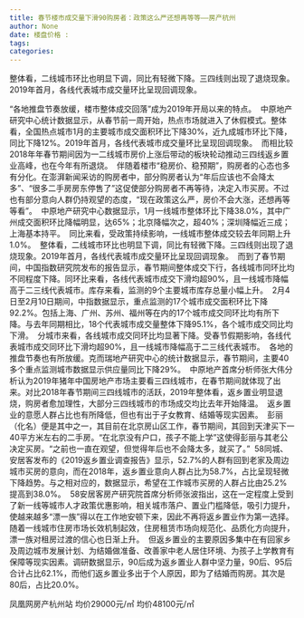 ```yaml
---
title: 春节楼市成交量下滑90购房者：政策这么严还想再等等——房产杭州
author: None
date: 楼盘价格 : 
tags: 
categories: 
---
```

整体看，二线城市环比也明显下调，同比有轻微下降。三四线则出现了退烧现象。2019年首月，各线代表城市成交量环比呈现回调现象。 
<!-- more -->
“各地推盘节奏放缓，楼市整体成交回落”成为2019年开局以来的特点。 
中原地产研究中心统计数据显示，从春节前一周开始，热点市场就进入了休假模式。整体看，全国热点城市1月的主要城市成交面积环比下降30%，近九成城市环比下降，同比下降12%。2019年首月，各线代表城市成交量环比呈现回调现象。 
而相比较2018年年春节期间因为一二线城市房价上涨后带动的板块轮动推动三四线返乡置业高峰，也在今年有所退烧。 
伴随着楼市“稳房价、稳预期”，购房者的心态也多有分化。在澎湃新闻采访的购房者中，部分购房者认为“年后应该也不会降太多”、“很多二手房房东停售了”这促使部分购房者不再等待，决定入市买房。不过也有部分意向人群仍持观望的态度，“现在政策这么严，房价不会大涨，还想再等等看”。 
中原地产研究中心数据显示，1月一线城市整体环比下降38.0%，其中广州成交面积环比降幅明显，达65%；北京降幅次之，超40%；深圳降幅近三成；上海基本持平。 
同比来看，受政策持续影响，一线城市整体成交较去年同期上升1.0%。 
整体看，二线城市环比也明显下调，同比有轻微下降。三四线则出现了退烧现象。2019年首月，各线代表城市成交量环比呈现回调现象。 
而到了春节期间，中国指数研究院发布的报告显示，春节期间整体成交下行，各线城市同环比均不同程度下降。同环比来看，各线代表城市成交下滑均超90%，且一线城市降幅高于二三线代表城市。库存来看，监测的9个主要城市库存总量小幅上升。 
2月4日至2月10日期间，中指数据显示，重点监测的17个城市成交面积环比下降92.2%。包括上海、广州、苏州、福州等在内的17个城市成交同环比均有所下降。与去年同期相比，18个代表城市成交量整体下降95.1%，各个城市成交同比均下滑。 
分城市来看，各线城市成交同环比均显著下降。受春节假期影响，各线代表城市成交同环比下滑均超90%，且一线城市降幅高于二三线代表城市。 
各地的推盘节奏也有所放缓。克而瑞地产研究中心的统计数据显示，春节期间，主要40多个重点监测城市数据显示供应量同比下降29%。 
中原地产首席分析师张大伟分析认为2019年猪年中国房地产市场主要看三四线城市，在春节期间就体现了出来。对比2018年春节期间三四线城市的活跃，2019年整体看，返乡置业明显退烧，购房者愈加理性，大部分三四线城市的市场成交均比去年开始降温。 
返乡置业的意愿人群占比也有所降低，但也有出于子女教育、结婚等现实因素。 
彭丽（化名）便是其中之一，其目前在北京房山区工作，春节期间，其回到天津买下一40平方米左右的二手房。“在北京没有户口，孩子不能上学”这使得彭丽与其老公决定买房。“之前也一直在观望，但觉得年后也不会降太多，就买了。” 
58同城、安居客发布的《2019返乡置业调查报告》显示，52.7%的人群有回到老家及周边城市买房的意向，而在2018年，返乡置业意向人群占比为58.7%，占比呈现轻微下降趋势。与之相对应的，数据显示，希望在工作城市买房的人群占比由25.2%提高到38.0%。 
58安居客房产研究院首席分析师张波指出，这在一定程度上受到了新一线等城市人才政策优惠影响，相关城市落户、置业门槛降低，吸引力提升，使越来越多“漂一族”得以在工作地安顿下来，因此不再将返乡置业作为第一选择。随着一线城市住房市场长效机制起效，住房租赁市场向规范化、品质化方向提升，漂一族对租房过渡的信心也日渐上升。 
但返乡置业的主要原因多集中在有回家乡及周边城市发展计划、为结婚做准备、改善家中老人居住环境、为孩子上学教育有保障等现实因素。调研数据显示，90后成为返乡置业人群中坚力量，90后、95后合计占比62.1%，而他们返乡置业多出于个人原因，即为了结婚而购房。其次是80后，占比20.0%。
                        
                        
                        
                        
                                        
                    
                    
                
                    
                    
                    
                
                    
                
凤凰网房产杭州站
均价29000元/㎡
均价48100元/㎡
	                        
	                    
	                        
	                    
